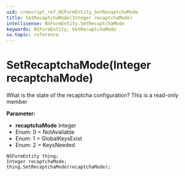 ```yaml
---
uid: crmscript_ref_NSFormEntity_SetRecaptchaMode
title: SetRecaptchaMode(Integer recaptchaMode)
intellisense: NSFormEntity.SetRecaptchaMode
keywords: NSFormEntity, GetRecaptchaMode
so.topic: reference
---
```


# SetRecaptchaMode(Integer recaptchaMode)

What is the state of the recaptcha configuration? This is a read-only member

**Parameter:** 
* **recaptchaMode** Integer
* Enum: 0 = NotAvailable 
* Enum: 1 = GlobalKeysExist 
* Enum: 2 = KeysNeeded 

```crmscript
NSFormEntity thing;
Integer recaptchaMode;
thing.SetRecaptchaMode(recaptchaMode);
```


